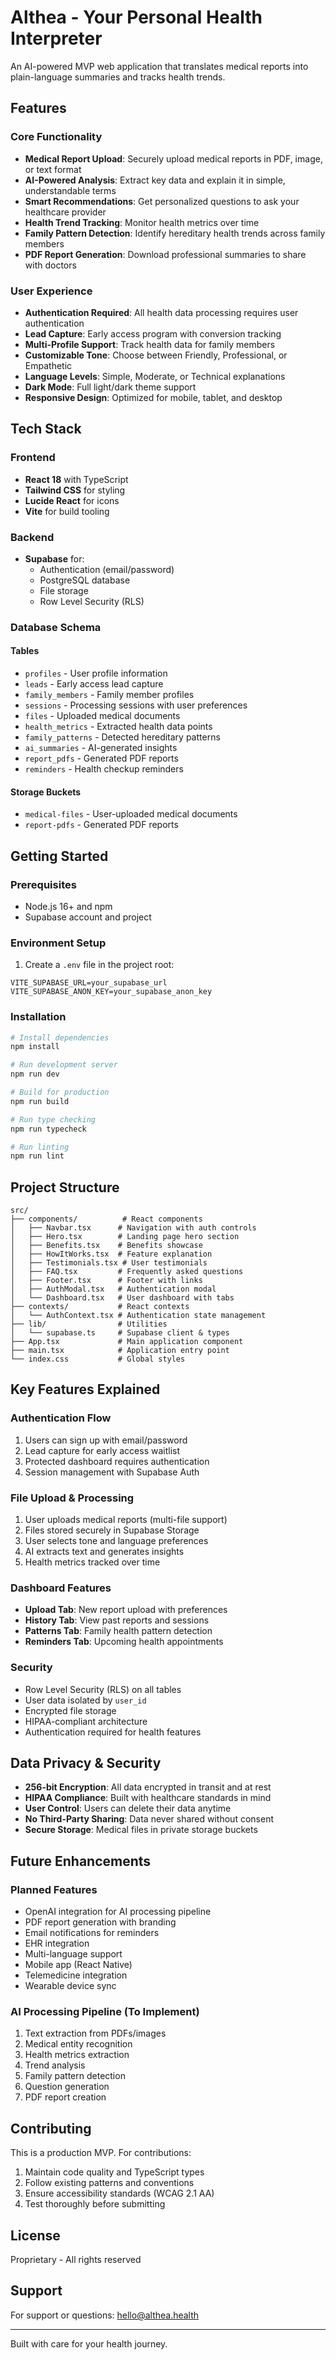 # Althea - Your Personal Health Interpreter

An AI-powered MVP web application that translates medical reports into plain-language summaries and tracks health trends.

## Features

### Core Functionality
- **Medical Report Upload**: Securely upload medical reports in PDF, image, or text format
- **AI-Powered Analysis**: Extract key data and explain it in simple, understandable terms
- **Smart Recommendations**: Get personalized questions to ask your healthcare provider
- **Health Trend Tracking**: Monitor health metrics over time
- **Family Pattern Detection**: Identify hereditary health trends across family members
- **PDF Report Generation**: Download professional summaries to share with doctors

### User Experience
- **Authentication Required**: All health data processing requires user authentication
- **Lead Capture**: Early access program with conversion tracking
- **Multi-Profile Support**: Track health data for family members
- **Customizable Tone**: Choose between Friendly, Professional, or Empathetic
- **Language Levels**: Simple, Moderate, or Technical explanations
- **Dark Mode**: Full light/dark theme support
- **Responsive Design**: Optimized for mobile, tablet, and desktop

## Tech Stack

### Frontend
- **React 18** with TypeScript
- **Tailwind CSS** for styling
- **Lucide React** for icons
- **Vite** for build tooling

### Backend
- **Supabase** for:
  - Authentication (email/password)
  - PostgreSQL database
  - File storage
  - Row Level Security (RLS)

### Database Schema

#### Tables
- `profiles` - User profile information
- `leads` - Early access lead capture
- `family_members` - Family member profiles
- `sessions` - Processing sessions with user preferences
- `files` - Uploaded medical documents
- `health_metrics` - Extracted health data points
- `family_patterns` - Detected hereditary patterns
- `ai_summaries` - AI-generated insights
- `report_pdfs` - Generated PDF reports
- `reminders` - Health checkup reminders

#### Storage Buckets
- `medical-files` - User-uploaded medical documents
- `report-pdfs` - Generated PDF reports

## Getting Started

### Prerequisites
- Node.js 16+ and npm
- Supabase account and project

### Environment Setup

1. Create a `.env` file in the project root:

```env
VITE_SUPABASE_URL=your_supabase_url
VITE_SUPABASE_ANON_KEY=your_supabase_anon_key
```

### Installation

```bash
# Install dependencies
npm install

# Run development server
npm run dev

# Build for production
npm run build

# Run type checking
npm run typecheck

# Run linting
npm run lint
```

## Project Structure

```
src/
├── components/          # React components
│   ├── Navbar.tsx      # Navigation with auth controls
│   ├── Hero.tsx        # Landing page hero section
│   ├── Benefits.tsx    # Benefits showcase
│   ├── HowItWorks.tsx  # Feature explanation
│   ├── Testimonials.tsx # User testimonials
│   ├── FAQ.tsx         # Frequently asked questions
│   ├── Footer.tsx      # Footer with links
│   ├── AuthModal.tsx   # Authentication modal
│   └── Dashboard.tsx   # User dashboard with tabs
├── contexts/           # React contexts
│   └── AuthContext.tsx # Authentication state management
├── lib/                # Utilities
│   └── supabase.ts     # Supabase client & types
├── App.tsx             # Main application component
├── main.tsx            # Application entry point
└── index.css           # Global styles
```

## Key Features Explained

### Authentication Flow
1. Users can sign up with email/password
2. Lead capture for early access waitlist
3. Protected dashboard requires authentication
4. Session management with Supabase Auth

### File Upload & Processing
1. User uploads medical reports (multi-file support)
2. Files stored securely in Supabase Storage
3. User selects tone and language preferences
4. AI extracts text and generates insights
5. Health metrics tracked over time

### Dashboard Features
- **Upload Tab**: New report upload with preferences
- **History Tab**: View past reports and sessions
- **Patterns Tab**: Family health pattern detection
- **Reminders Tab**: Upcoming health appointments

### Security
- Row Level Security (RLS) on all tables
- User data isolated by `user_id`
- Encrypted file storage
- HIPAA-compliant architecture
- Authentication required for health features

## Data Privacy & Security

- **256-bit Encryption**: All data encrypted in transit and at rest
- **HIPAA Compliance**: Built with healthcare standards in mind
- **User Control**: Users can delete their data anytime
- **No Third-Party Sharing**: Data never shared without consent
- **Secure Storage**: Medical files in private storage buckets

## Future Enhancements

### Planned Features
- OpenAI integration for AI processing pipeline
- PDF report generation with branding
- Email notifications for reminders
- EHR integration
- Multi-language support
- Mobile app (React Native)
- Telemedicine integration
- Wearable device sync

### AI Processing Pipeline (To Implement)
1. Text extraction from PDFs/images
2. Medical entity recognition
3. Health metrics extraction
4. Trend analysis
5. Family pattern detection
6. Question generation
7. PDF report creation

## Contributing

This is a production MVP. For contributions:
1. Maintain code quality and TypeScript types
2. Follow existing patterns and conventions
3. Ensure accessibility standards (WCAG 2.1 AA)
4. Test thoroughly before submitting

## License

Proprietary - All rights reserved

## Support

For support or questions: hello@althea.health

---

Built with care for your health journey.
